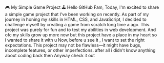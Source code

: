 🎮 My Simple Game Project 🕹️
Hello GitHub Fam,
Today, I'm excited to share a simple game project that I've been working on recently.
As part of my journey in honing my skills in HTML, CSS, and JavaScript, I decided to challenge myself by creating a game from scratch long time a ago. This project was purely for fun and to test my abilities in web development. And ofc my skills grow up more now but this project have a place in my heart so i wanted to share it with u
Now, before u see it , I want to set the right expectations. This project may not be flawless—it might have bugs, incomplete features, or other imperfections. after all i didn't know anything about coding back then
Anyway check it out
